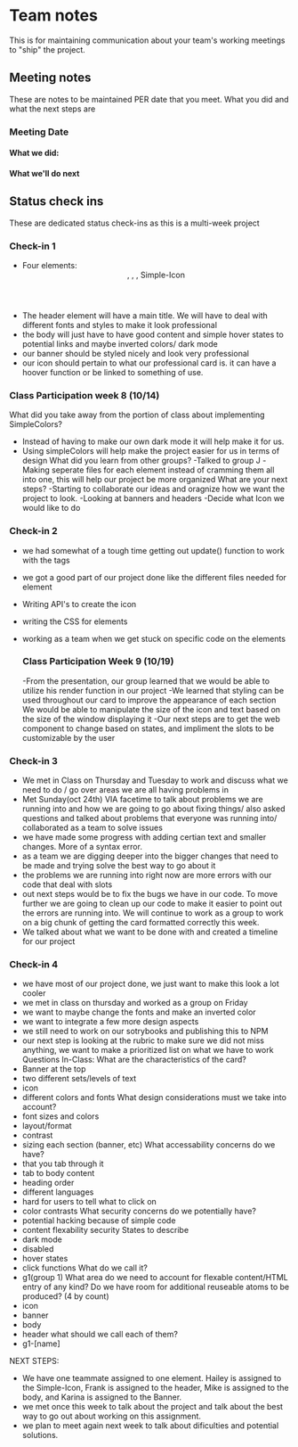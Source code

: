 # Team notes
This is for maintaining communication about your team's working meetings to "ship" the project.

## Meeting notes
These are notes to be maintained PER date that you meet. What you did and what the next steps are
### Meeting Date

#### What we did:


#### What we'll do next


## Status check ins
These are dedicated status check-ins as this is a multi-week project
### Check-in 1
- Four elements: <Header>, <Body>, <Banner>, Simple-Icon 
- The header element will have a main title. We will have to deal with different fonts and styles to make it look professional 
- the body will just have to have good content and simple hover states to potential links and maybe inverted colors/ dark mode
- our banner should be styled nicely and look very professional
- our icon should pertain to what our professional card is. it can have a hoover function or be linked to something of use. 
  
### Class Participation week 8 (10/14)
What did you take away from the portion of class about implementing SimpleColors?
  - Instead of having to make our own dark mode it will help make it for us. 
  - Using simpleColors will help make the project easier for us in terms of design
What did you learn from other groups?
  -Talked to group J 
  -Making seperate files for each element instead of cramming them all into one, this will help our project be more organized 
What are your next steps?
  -Starting to collaborate our ideas and oragnize how we want the project to look.
  -Looking at banners and headers 
  -Decide what Icon we would like to do 
  
### Check-in 2
- we had somewhat of a tough time getting out update() function to work with the <slot> tags 
- we got a good part of our project done like the different files needed for element 
- Writing API's to create the icon 
- writing the CSS for elements 
- working as a team when we get stuck on specific code on the elements 
  
  ### Class Participation Week 9 (10/19)
  -From the presentation, our group learned that we would be able to utilize his render function in our project
  -We learned that styling can be used throughout our card to improve the appearance of each section
  We would be able to manipulate the size of the icon and text based on the size of the window displaying it
  -Our next steps are to get the web component to change based on states, and impliment the slots to be customizable by the user
  
### Check-in 3
- We met in Class on Thursday and Tuesday to work and discuss what we need to do / go over areas we are all having problems in
- Met Sunday(oct 24th) VIA facetime to talk about problems we are running into and how we are going to go about fixing things/ also asked questions and talked about problems that everyone was running into/ collaborated as a team to solve issues 
- we have made some progress with adding certian text and smaller changes. More of a syntax error. 
- as a team we are digging deeper into the bigger changes that need to be made and trying solve the best way to go about it 
- the problems we are running into right now are more errors with our code that deal with slots
- out next steps would be to fix the bugs we have in our code. To move further we are going to clean up our code to make it easier to point out the errors are running into. We will continue to work as a group to work on a big chunk of getting the card formatted correctly this week. 
- We talked about what we want to be done with and created a timeline for our project
### Check-in 4
- we have most of our project done, we just want to make this look a lot cooler
- we met in class on thursday and worked as a group on Friday
- we want to maybe change the fonts and make an inverted color
- we want to integrate a few more design aspects
- we still need to work on our sotrybooks and publishing this to NPM
- our next step is looking at the rubric to make sure we did not miss anything, we want to make a prioritized list on what we have to work
Questions In-Class: 
What are the characteristics of the card? 
- Banner at the top 
- two different sets/levels of text 
- icon 
- different colors and fonts 
What design considerations must we take into account? 
- font sizes and colors 
- layout/format  
- contrast
- sizing each section (banner, etc) 
What accessability concerns do we have? 
- that you tab through it 
- tab to body content
- heading order
- different languages
- hard for users to tell what to click on 
- color contrasts 
What security concerns do we potentially have? 
- potential hacking because of simple code 
- content flexability security
States to describe
- dark mode
- disabled 
- hover states 
- click functions 
What do we call it?
- g1(group 1)
What area do we need to account for flexable content/HTML entry of any kind?
Do we have room for additional reuseable atoms to be produced? (4 by count)
- icon 
- banner 
- body 
- header
what should we call each of them?
- g1-[name]

NEXT STEPS: 
- We have one teammate assigned to one element. Hailey is assigned to the Simple-Icon, Frank is assigned to the header, Mike is assigned to the body, and Karina is assigned to the Banner. 
- we met once this week to talk about the project and talk about the best way to go out about working on this assignment. 
- we plan to meet again next week to talk about dificulties and potential solutions. 
  
